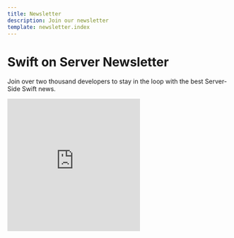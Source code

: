 ```yaml
---
title: Newsletter
description: Join our newsletter
template: newsletter.index
---
```


# Swift on Server Newsletter

Join over two thousand developers to stay in the loop with the best Server-Side Swift news.

<div class="white">
    <iframe 
        height="300" 
        scrolling="no" 
        frameborder="0" 
        src="https://cdn.forms-content-1.sg-form.com/3aafd3bd-d72e-11ee-a5d3-8e190346b185"
    ></iframe>
</div>
